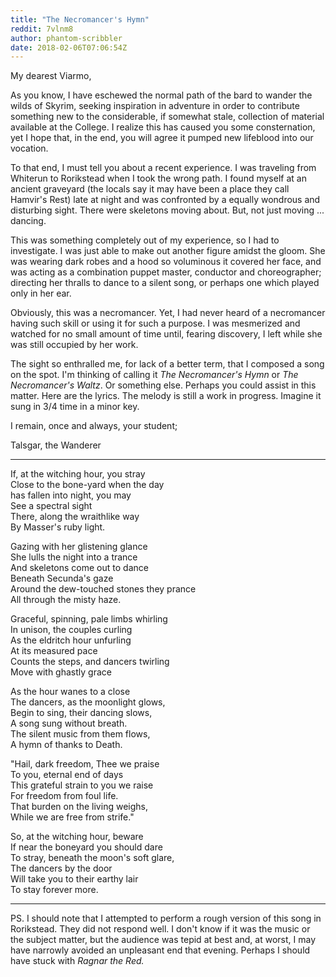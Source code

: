 ```yaml
---
title: "The Necromancer's Hymn"
reddit: 7vlnm8
author: phantom-scribbler
date: 2018-02-06T07:06:54Z
---
```


My dearest Viarmo,

As you know, I have eschewed the normal path of the bard to wander the wilds of Skyrim, seeking inspiration in adventure in order to contribute something new to the considerable, if somewhat stale, collection of material available at the College.  I realize this has caused you some consternation, yet I hope that, in the end, you will agree it pumped new lifeblood into our vocation.

To that end, I must tell you about a recent experience.  I was traveling from Whiterun to Rorikstead when I took the wrong path.  I found myself at an ancient graveyard (the locals say it may have been a place they call Hamvir's Rest) late at night and was confronted by a equally wondrous and disturbing sight.  There were skeletons moving about.  But, not just moving ... dancing.  

This was something completely out of my experience, so I had to investigate.  I was just able to make out another figure amidst the gloom.  She was wearing dark robes and a hood so voluminous it covered her face, and was acting as a combination puppet master, conductor and choreographer; directing her thralls to dance to a silent song, or perhaps one which played only in her ear.

Obviously, this was a necromancer.  Yet, I had never heard of a necromancer having such skill or using it for such a purpose.  I was mesmerized and watched for no small amount of time until, fearing discovery, I left while she was still occupied by her work.  

The sight so enthralled me, for lack of a better term, that I composed a song on the spot.  I'm thinking of calling it *The Necromancer's Hymn* or *The Necromancer's Waltz*.  Or something else.  Perhaps you could assist in this matter.  Here are the lyrics.  The melody is still a work in progress.  Imagine it sung in 3/4 time in a minor key.

I remain, once and always, your student;

Talsgar, the Wanderer

-----------------------------------

If, at the witching hour, you stray  
Close to the bone-yard when the day  
has fallen into night, you may  
See a spectral sight  
There, along the wraithlike way  
By Masser's ruby light.  

Gazing with her glistening glance  
She lulls the night into a trance  
And skeletons come out to dance  
Beneath Secunda's gaze  
Around the dew-touched stones they prance  
All through the misty haze.

Graceful, spinning, pale limbs whirling  
In unison, the couples curling  
As the eldritch hour unfurling  
At its measured pace  
Counts the steps, and dancers twirling  
Move with ghastly grace  

As the hour wanes to a close  
The dancers, as the moonlight glows,  
Begin to sing, their dancing slows,  
A song sung without breath.  
The silent music from them flows,  
A hymn of thanks to Death.

"Hail, dark freedom, Thee we praise  
To you, eternal end of days  
This grateful strain to you we raise  
For freedom from foul life.  
That burden on the living weighs,  
While we are free from strife."

So, at the witching hour, beware  
If near the boneyard you should dare  
To stray, beneath the moon's soft glare,  
The dancers by the door  
Will take you to their earthy lair  
To stay forever more.

-----------------------

PS. I should note that I attempted to perform a rough version of this song in Rorikstead.  They did not respond well.  I don't know if it was the music or the subject matter, but the audience was tepid at best and, at worst, I may have narrowly avoided an unpleasant end that evening.  Perhaps I should have stuck with *Ragnar the Red.*
